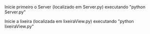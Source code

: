 Inicie primeiro o Server (localizado em Server.py) executando "python Server.py"

Inicie a lixeira (localizada em lixeiraView.py) executando "python lixeiraView.py"
